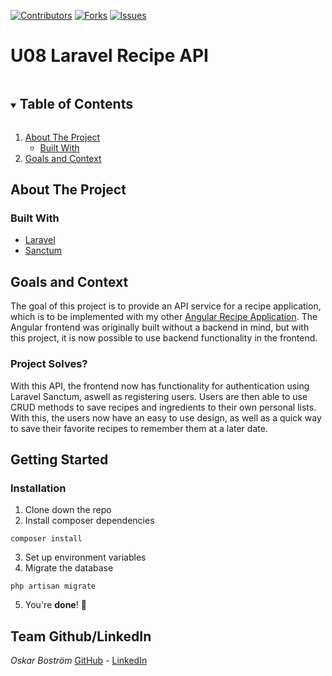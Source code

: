 [![Contributors][contributors-shield]][contributors-url]
[![Forks][forks-shield]][forks-url]
[![Issues][issues-shield]][issues-url]
<!-- TABLE OF CONTENTS -->
# U08 Laravel Recipe API
<details open="open">
  <summary><h2 style="display: inline-block">Table of Contents</h2></summary>
  <ol>
    <li><a href="#about-the-project">About The Project</a>
            <ul>
                <li><a href="#built-with">Built With</a></li>
            </ul>
    </li>
      <li>
          <a href="#goals-and-context">Goals and Context</a>    
      </li
  </ol>
</details>

## About The Project<br>
### Built With
* [Laravel](https://laravel.com/)
* [Sanctum](https://laravel.com/docs/8.x/sanctum)

## Goals and Context
The goal of this project is to provide an API service for a recipe application, which is to be implemented with my other [Angular Recipe Application](https://github.com/chas-academy/u07-recipe-app-Oskar-Mikael). The Angular frontend was originally built without a backend in mind, but with this project, it is now possible to use backend functionality in the frontend. 
### Project Solves?
With this API, the frontend now has functionality for authentication using Laravel Sanctum, aswell as registering users. Users are then able to use CRUD methods to save recipes and ingredients to their own personal lists. With this, the users now have an easy to use design, as well as a quick way to save their favorite recipes to remember them at a later date.
<!-- GETTING STARTED -->
## Getting Started
### Installation
1. Clone down the repo
2. Install composer dependencies
```
composer install
```
3. Set up environment variables
4. Migrate the database
```
php artisan migrate
```
5. You're **done**! :tada:

## Team Github/LinkedIn
<!--Insert team members-->
*Oskar Boström* [GitHub](https://github.com/Oskar-Mikael) - [LinkedIn](https://www.linkedin.com/in/oskar-bostr%C3%B6m-6462b81b5/)<br>

<!-- MARKDOWN LINKS & IMAGES -->
[contributors-shield]: https://img.shields.io/github/contributors/chas-academy/u08-recipe-api-Oskar-Mikael.svg?style=for-the-badge
[contributors-url]: https://github.com/chas-academy/u08-recipe-api-Oskar-Mikael/graphs/contributors
[forks-shield]: https://img.shields.io/github/forks/chas-academy/u08-recipe-api-Oskar-Mikael.svg?style=for-the-badge
[forks-url]: https://github.com/chas-academy/u08-recipe-api-Oskar-Mikael/network/members
[issues-shield]: https://img.shields.io/github/issues/chas-academy/u08-recipe-api-Oskar-Mikael.svg?style=for-the-badge
[issues-url]: https://github.com/chas-academy/u08-recipe-api-Oskar-Mikael/issues
